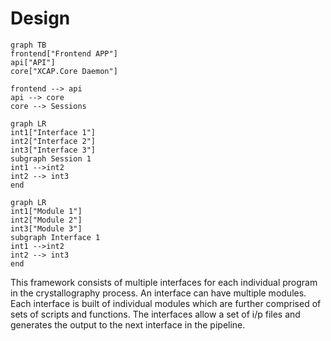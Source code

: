 # Design


```mermaid
graph TB
frontend["Frontend APP"]
api["API"]
core["XCAP.Core Daemon"]

frontend --> api
api --> core
core --> Sessions
```
```mermaid
graph LR
int1["Interface 1"]
int2["Interface 2"]
int3["Interface 3"]
subgraph Session 1
int1 -->int2
int2 --> int3
end
```

```mermaid
graph LR
int1["Module 1"]
int2["Module 2"]
int3["Module 3"]
subgraph Interface 1
int1 -->int2
int2 --> int3
end
```
This framework consists of multiple interfaces for each individual program in the crystallography process. 
An interface can have multiple modules. Each interface is built of individual modules which are further comprised of sets of scripts and functions. The interfaces allow a set of i/p files and generates the output to the next interface in the pipeline.

<!--stackedit_data:
eyJoaXN0b3J5IjpbMjAwOTY3Mjk1NSwzMjM1MTA0NTYsNTI1Mz
I0Nzg1XX0=
-->